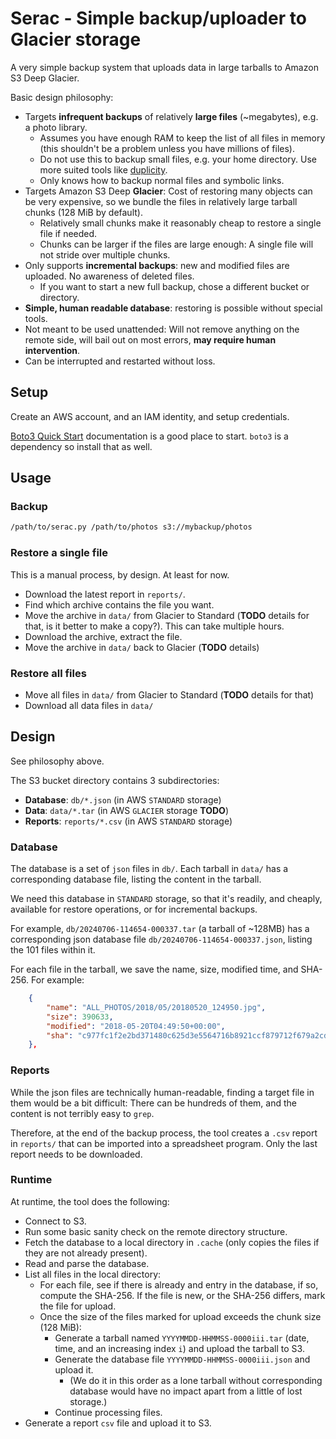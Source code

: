 # Serac - Simple backup/uploader to Glacier storage

A very simple backup system that uploads data in large tarballs to Amazon S3 Deep Glacier.

Basic design philosophy:

- Targets **infrequent backups** of relatively **large files** (~megabytes), e.g. a photo library.
  - Assumes you have enough RAM to keep the list of all files in memory (this shouldn't be a problem unless you have millions of files).
  - Do not use this to backup small files, e.g. your home directory. Use more suited tools like [duplicity](https://duplicity.us/).
  - Only knows how to backup normal files and symbolic links.
- Targets Amazon S3 Deep **Glacier**: Cost of restoring many objects can be very expensive, so we bundle the files in relatively large tarball chunks (128 MiB by default).
  - Relatively small chunks make it reasonably cheap to restore a single file if needed.
  - Chunks can be larger if the files are large enough: A single file will not stride over multiple chunks.
- Only supports **incremental backups**: new and modified files are uploaded. No awareness of deleted files.
  - If you want to start a new full backup, chose a different bucket or directory.
- **Simple, human readable database**: restoring is possible without special tools.
- Not meant to be used unattended: Will not remove anything on the remote side, will bail out on most errors, **may require human intervention**.
- Can be interrupted and restarted without loss.

## Setup

Create an AWS account, and an IAM identity, and setup credentials.

[Boto3 Quick Start](
https://boto3.amazonaws.com/v1/documentation/api/latest/guide/quickstart.html) documentation is a good place to start. `boto3` is a dependency so install that as well.

## Usage

### Backup

```sh
/path/to/serac.py /path/to/photos s3://mybackup/photos
```

### Restore a single file

This is a manual process, by design. At least for now.

- Download the latest report in `reports/`.
- Find which archive contains the file you want.
- Move the archive in `data/` from Glacier to Standard (**TODO** details for that, is it better to make a copy?). This can take multiple hours.
- Download the archive, extract the file.
- Move the archive in `data/` back to Glacier (**TODO** details)

### Restore all files

- Move all files in `data/` from Glacier to Standard (**TODO** details for that)
- Download all data files in `data/`

## Design

See philosophy above.

The S3 bucket directory contains 3 subdirectories:

- **Database**: `db/*.json` (in AWS `STANDARD` storage)
- **Data**: `data/*.tar` (in AWS `GLACIER` storage **TODO**)
- **Reports**: `reports/*.csv` (in AWS `STANDARD` storage)

### Database

The database is a set of `json` files in `db/`. Each tarball in `data/` has a corresponding database file, listing the content in the tarball.

We need this database in `STANDARD` storage, so that it's readily, and cheaply, available for restore operations, or for incremental backups.

For example, `db/20240706-114654-000337.tar` (a tarball of ~128MB) has a corresponding json database file `db/20240706-114654-000337.json`, listing the 101 files within it.

For each file in the tarball, we save the name, size, modified time, and SHA-256. For example:

```json
    {
        "name": "ALL_PHOTOS/2018/05/20180520_124950.jpg",
        "size": 390633,
        "modified": "2018-05-20T04:49:50+00:00",
        "sha": "c977fc1f2e2bd371480c625d3e5564716b8921ccf879712f679a2cd1b07ee0d9"
    },
```

### Reports

While the json files are technically human-readable, finding a target file in them would be a bit difficult: There can be hundreds of them, and the content is not terribly easy to `grep`.

Therefore, at the end of the backup process, the tool creates a `.csv` report in `reports/` that can be imported into a spreadsheet program. Only the last report needs to be downloaded.

### Runtime

At runtime, the tool does the following:

- Connect to S3.
- Run some basic sanity check on the remote directory structure.
- Fetch the database to a local directory in `.cache` (only copies the files if they are not already present).
- Read and parse the database.
- List all files in the local directory:
  - For each file, see if there is already and entry in the database, if so, compute the SHA-256. If the file is new, or the SHA-256 differs, mark the file for upload.
  - Once the size of the files marked for upload exceeds the chunk size (128 MiB):
    - Generate a tarball named `YYYYMMDD-HHMMSS-0000iii.tar` (date, time, and an increasing index `i`) and upload the tarball to S3.
    - Generate the database file `YYYYMMDD-HHMMSS-0000iii.json` and upload it.
      - (We do it in this order as a lone tarball without corresponding database would have no impact apart from a little of lost storage.)
    - Continue processing files.
- Generate a report `csv` file and upload it to S3.
